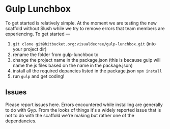 # Gulp Lunchbox

To get started is relatively simple. At the moment we are testing the new scaffold without Slush while we try to remove errors that team members are experiencing. To get started —

1. `git clone git@bitbucket.org:visualdecree/gulp-lunchbox.git` (into your project dir)
2. rename the folder from gulp-lunchbox to <project-name>
3. change the project name in the package.json (this is because gulp will name the js files based on the name in the package.json)
4. install all the required depancies listed in the package.json `npm install`
5. run `gulp` and get coding!


## Issues

Please report issues here. Errors encountered while installing are generally to do with Gyp. From the looks of things it's a widely reported issue that is not to do with the scaffold we're making but rather one of the dependancies. 